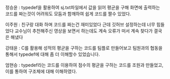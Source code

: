 정승윤 : typedef을 활용하여 sj.txt파일에서 값을 읽어 평균을 구해 화면에 출력하는 코드를 짜는것이 어려워도 모둠과 함깨하여 쉽게 코드를 짤수 있었다.

이주원 : 친구랑 대화 하며 코드를 짜는건 재미있었다 근데 깃허브 설정하는데 너무 힘들었다 교수님이 추천해주신 영상을 보면서 하는데도 계속 오류가 떠서 계속 찾다가 결국은 해냈다

강태윤 : C를 활용해 성적의 평균을 구하는 코드를 팀플로 만들어보고 팀원과의 협동을 통해서 typedef에 대해 좀 더 이해할수 있었습니다.

엄현승 : typedef라는 코드를 이용하여 점수의 평균을 구하는 코드를 조원과 만들었고, 이를 통하여 구조체에 대해 이해하였다. 

